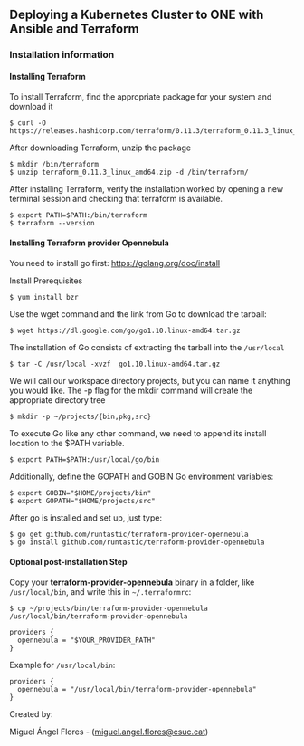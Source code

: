 ## Deploying a Kubernetes Cluster to ONE with Ansible and Terraform

### Installation information

####  Installing Terraform 

To install Terraform, find the appropriate package for your system and download it

	$ curl -O  https://releases.hashicorp.com/terraform/0.11.3/terraform_0.11.3_linux_amd64.zip

After downloading Terraform, unzip the package

	$ mkdir /bin/terraform
	$ unzip terraform_0.11.3_linux_amd64.zip -d /bin/terraform/


After installing Terraform, verify the installation worked by opening a new terminal session and checking that terraform is available. 

	$ export PATH=$PATH:/bin/terraform
	$ terraform --version


####  Installing Terraform provider Opennebula

You need to install go first: https://golang.org/doc/install

Install Prerequisites

	$ yum install bzr

Use the wget command and the link from Go to download the tarball:

	$ wget https://dl.google.com/go/go1.10.linux-amd64.tar.gz


The installation of Go consists of extracting the tarball into the `/usr/local` 

	$ tar -C /usr/local -xvzf  go1.10.linux-amd64.tar.gz 

We will call our workspace directory projects, but you can name it anything you would like. The -p flag for the mkdir command will create the appropriate directory tree

	$ mkdir -p ~/projects/{bin,pkg,src}

To execute Go like any other command, we need to append its install location to the $PATH variable.

	$ export PATH=$PATH:/usr/local/go/bin

Additionally, define the GOPATH and GOBIN Go environment variables:
	
	$ export GOBIN="$HOME/projects/bin"
	$ export GOPATH="$HOME/projects/src"

After go is installed and set up, just type:

    $ go get github.com/runtastic/terraform-provider-opennebula
    $ go install github.com/runtastic/terraform-provider-opennebula

#### Optional post-installation Step

Copy your **terraform-provider-opennebula** binary in a folder, like `/usr/local/bin`, and write this in `~/.terraformrc`:

	$ cp ~/projects/bin/terraform-provider-opennebula /usr/local/bin/terraform-provider-opennebula

```
providers {
  opennebula = "$YOUR_PROVIDER_PATH"
}
```

Example for `/usr/local/bin`:

```
providers {
  opennebula = "/usr/local/bin/terraform-provider-opennebula"
}
```


Created by:

Miguel Ángel Flores - (miguel.angel.flores@csuc.cat)

